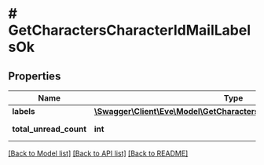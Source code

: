 # # GetCharactersCharacterIdMailLabelsOk

## Properties

Name | Type | Description | Notes
------------ | ------------- | ------------- | -------------
**labels** | [**\Swagger\Client\Eve\Model\GetCharactersCharacterIdMailLabelsLabel[]**](GetCharactersCharacterIdMailLabelsLabel.md) | labels array | [optional] 
**total_unread_count** | **int** | total_unread_count integer | [optional] 

[[Back to Model list]](../../README.md#documentation-for-models) [[Back to API list]](../../README.md#documentation-for-api-endpoints) [[Back to README]](../../README.md)


